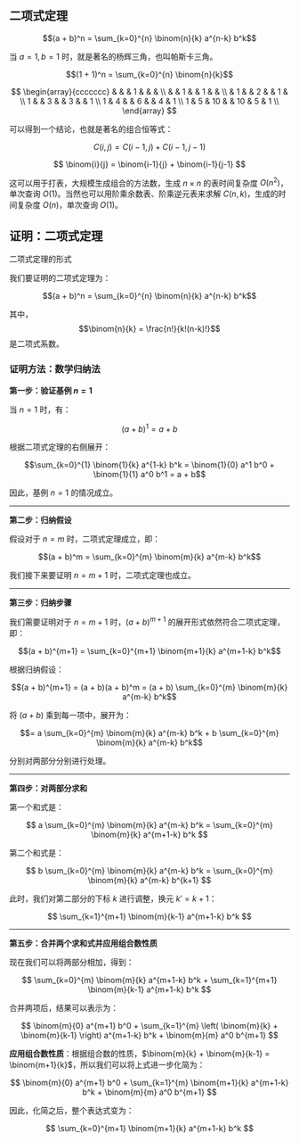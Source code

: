
## 二项式定理

$$(a + b)^n = \sum_{k=0}^{n} \binom{n}{k} a^{n-k} b^k$$

当 $a = 1, b = 1$ 时，就是著名的杨辉三角，也叫帕斯卡三角。

$$(1 + 1)^n = \sum_{k=0}^{n} \binom{n}{k}$$

$$
\begin{array}{ccccccc}
& & & 1 & & & \\
& & 1 & & 1 & & \\
& 1 & & 2 & & 1 & \\
1 & & 3 & & 3 & & 1 \\
1 & 4 & & 6 & & 4 & 1 \\
1 & 5 & 10 & & 10 & 5 & 1 \\
\end{array}
$$

可以得到一个结论，也就是著名的组合恒等式：

$$C(i, j) = C(i-1, j) + C(i-1, j-1)$$

$$
\binom{i}{j} = \binom{i-1}{j} + \binom{i-1}{j-1}
$$

这可以用于打表，大规模生成组合的方法数，生成 $n \times n$ 的表时间复杂度 $O(n^2)$，单次查询 $O(1)$。当然也可以用阶乘余数表、阶乘逆元表来求解 $C(n, k)$，生成的时间复杂度 $O(n)$，单次查询 $O(1)$。

## 证明：二项式定理

二项式定理的形式

我们要证明的二项式定理为：

$$(a + b)^n = \sum_{k=0}^{n} \binom{n}{k} a^{n-k} b^k$$

其中，$$\binom{n}{k} = \frac{n!}{k!(n-k)!}$$ 是二项式系数。

### 证明方法：数学归纳法

**第一步：验证基例 $n = 1$**

当 $n = 1$ 时，有：

$$(a + b)^1 = a + b$$

根据二项式定理的右侧展开：

$$\sum_{k=0}^{1} \binom{1}{k} a^{1-k} b^k = \binom{1}{0} a^1 b^0 + \binom{1}{1} a^0 b^1 = a + b$$

因此，基例 $n = 1$ 的情况成立。

---

**第二步：归纳假设**

假设对于 $n = m$ 时，二项式定理成立，即：

$$(a + b)^m = \sum_{k=0}^{m} \binom{m}{k} a^{m-k} b^k$$

我们接下来要证明 $n = m + 1$ 时，二项式定理也成立。

---

**第三步：归纳步骤**

我们需要证明对于 $n = m + 1$ 时，$(a + b)^{m+1}$ 的展开形式依然符合二项式定理，即：

$$(a + b)^{m+1} = \sum_{k=0}^{m+1} \binom{m+1}{k} a^{m+1-k} b^k$$

根据归纳假设：

$$(a + b)^{m+1} = (a + b)(a + b)^m = (a + b) \sum_{k=0}^{m} \binom{m}{k} a^{m-k} b^k$$

将 $(a + b)$ 乘到每一项中，展开为：

$$= a \sum_{k=0}^{m} \binom{m}{k} a^{m-k} b^k + b \sum_{k=0}^{m} \binom{m}{k} a^{m-k} b^k$$

分别对两部分分别进行处理。

---

**第四步：对两部分求和**

第一个和式是：

$$
a \sum_{k=0}^{m} \binom{m}{k} a^{m-k} b^k = \sum_{k=0}^{m} \binom{m}{k} a^{m+1-k} b^k
$$

第二个和式是：

$$
b \sum_{k=0}^{m} \binom{m}{k} a^{m-k} b^k = \sum_{k=0}^{m} \binom{m}{k} a^{m-k} b^{k+1}
$$

此时，我们对第二部分的下标 $k$ 进行调整，换元 $k' = k + 1$：

$$
\sum_{k=1}^{m+1} \binom{m}{k-1} a^{m+1-k} b^k
$$

---

**第五步：合并两个求和式并应用组合数性质**

现在我们可以将两部分相加，得到：

$$
\sum_{k=0}^{m} \binom{m}{k} a^{m+1-k} b^k + \sum_{k=1}^{m+1} \binom{m}{k-1} a^{m+1-k} b^k
$$

合并两项后，结果可以表示为：

$$
\binom{m}{0} a^{m+1} b^0 + \sum_{k=1}^{m} \left( \binom{m}{k} + \binom{m}{k-1} \right) a^{m+1-k} b^k + \binom{m}{m} a^0 b^{m+1}
$$

**应用组合数性质**：根据组合数的性质，$\binom{m}{k} + \binom{m}{k-1} = \binom{m+1}{k}$，所以我们可以将上式进一步化简为：

$$
\binom{m}{0} a^{m+1} b^0 + \sum_{k=1}^{m} \binom{m+1}{k} a^{m+1-k} b^k + \binom{m}{m} a^0 b^{m+1}
$$

因此，化简之后，整个表达式变为：

$$
\sum_{k=0}^{m+1} \binom{m+1}{k} a^{m+1-k} b^k
$$
